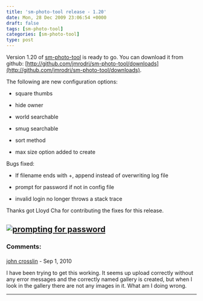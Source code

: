 ```yaml
---
title: 'sm-photo-tool release - 1.20'
date: Mon, 28 Dec 2009 23:06:54 +0000
draft: false
tags: [sm-photo-tool]
categories: [sm-photo-tool]
type: post
---
```


Version 1.20 of [sm-photo-tool](http://github.com/jmrodri/sm-photo-tool/) is ready to go. You can download it from github: [http://github.com/jmrodri/sm-photo-tool/downloads](http://github.com/jmrodri/sm-photo-tool/downloads).

The following are new configuration options:

*   square thumbs

*   hide owner

*   world searchable

*   smug searchable

*   sort method

*   max size option added to create

Bugs fixed:

*   If filename ends with +, append instead of overwriting log file

*   prompt for password if not in config file

*   invalid login no longer throws a stack trace

Thanks got Lloyd Cha for contributing the fixes for this release.

[![prompting for password](/img/2009/12/sm-photo-tool-1-20.png "sm-photo-tool-1.20")](/img/2009/12/sm-photo-tool-1-20.png)
---
### Comments:
####
[john crosslin](http://www.jcrosslinphotography.com "john@littlespud.net") - <time datetime="2010-09-27 06:53:25">Sep 1, 2010</time>

I have been trying to get this working. It seems up upload correctly without any error messages and the correctly named gallery is created, but when I look in the gallery there are not any images in it. What am I doing wrong.
<hr />
